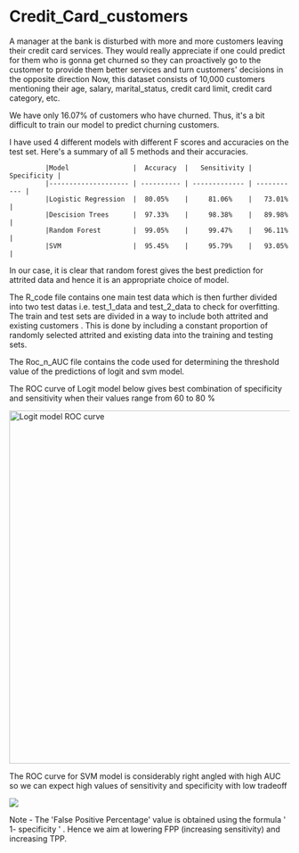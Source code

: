 # Credit_Card_customers

A manager at the bank is disturbed with more and more customers leaving their credit card services. They would really appreciate if one could predict for them who is gonna get churned so they can proactively go to the customer to provide them better services and turn customers' decisions in the opposite direction Now, this dataset consists of 10,000 customers mentioning their age, salary, marital_status, credit card limit, credit card category, etc.

We have only 16.07% of customers who have churned. Thus, it's a bit difficult to train our model to predict churning customers.

I have used 4 different models with different F scores and accuracies on the test set. Here's a summary of all 5 methods and their accuracies.

             |Model                |  Accuracy  |   Sensitivity | Specificity |
             |-------------------- | ---------- | ------------- | ----------- |
             |Logistic Regression  |  80.05%    |     81.06%    |   73.01%    | 
             |Descision Trees      |  97.33%    |     98.38%    |   89.98%    |
             |Random Forest        |  99.05%    |     99.47%    |   96.11%    |
             |SVM                  |  95.45%    |     95.79%    |   93.05%    |

In our case, it is clear that random forest gives the best prediction for attrited data and hence it is an appropriate choice of model.

The R_code file contains one main test data which is then further divided into two test datas i.e. test_1\_data and test_2\_data to check for overfitting. The train and test sets are divided in a way to include both attrited and existing customers . This is done by including a constant proportion of randomly selected attrited and existing data into the training and testing sets.

The Roc_n\_AUC file contains the code used for determining the threshold value of the predictions of logit and svm model.

The ROC curve of Logit model below gives best combination of specificity and sensitivity when their values range from 60 to 80 %

<img src="Credit_Card_customers/Rplot02.png" title="Logit model ROC curve" alt="Logit model ROC curve" width="633"/>

The ROC curve for SVM model is considerably right angled with high AUC so we can expect high values of sensitivity and specificity with low tradeoff

![](Credit_Card_customers/Rplot01.png)

Note - The 'False Positive Percentage' value is obtained using the formula ' 1- specificity ' . Hence we aim at lowering FPP (increasing sensitivity) and increasing TPP.
